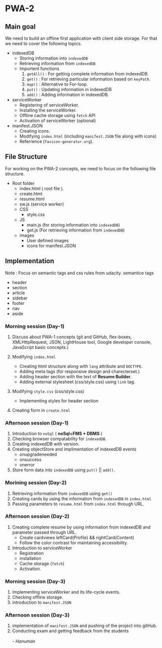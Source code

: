 # PWA-2
## Main goal 
We need to build an offline first application with client side storage. For that we need to cover the following topics.
+ indexedDB
	- Storing information into `indexedDB`
	- Retrieving information from `indexedDB`
	- Importent functions
		1. `getAll()` : For getting complete information from indexedDB.
		2. `get()` : For retrieving particular information based on `keyPath`.
		3. `map()` : Alternative to For-loop.
		4. `put()` : Updating information in indexedDB
		5. `add()` : Adding information in indexedDB.
+ serviceWorker
	- Registering of serviceWorker.
	- Installing the serviceWorker.
	- Offline cache storage using `fetch` API
	- Activation of serviceWorker (optional)
+ manifest.JSON
	- Creating icons.
	- Modifying `index.html` (including `manifest.JSON` file along with icons)
	- Referrence (`favicon-generator.org`).

## File Structure

For working on the PWA-2 concepts, we need to focus on the following file structure.
+ Root folder
	- index.html ( root file ).
	- create.html
	- resume.html
	- sw.js (service worker)
	+ CSS
		- style.css
	+ JS
		- main.js (for storing information into `indexedDB`)
		- get.js (For retrieving information from `indexedDB`)
	+ images
		- User defined images
		- icons for manifest.JSON

## Implementation

Note : Focus on semantic tags and css rules from udacity.
semantice tags
+ header
+ section
+ article
+ sidebar
+ footer
+ nav
+ aside

### Morning session (Day-1)

1. Discuss about PWA-1 concepts (git and GitHub, flex-boxes, XMLHttpRequest, JSON, LightHouse tool, Google developer console, JavaScript basic concepts.)

2. Modifying `index.html`
	- Creating html structure along with `lang` attribute and `DOCTYPE`.
	- Adding meta tags (for responsive design and charecterset.)
	- Adding header section with the text of **Resume Builder**.
	- Adding external stylesheet (css/style.css) using `link` tag.
3. Modifying `style.css` (css/style.css)
	- Implementing styles for header section
4. Creating form in `create.html`

### Afternoon session (Day-1)

1. Introduction to `noSql` ( **noSql=FMS + DBMS** )
2. Checking browser compatability for `indexedDB`.
3. Creating indexedDB with version.
4. Creating objectStore and implimentation of indexedDB events
	+ onupgradeneeded
	+ onsuccess
	+ onerror
5. Store form data into `indexedDB` using `put()` || `add()`.

### Morining session (Day-2)

1. Retrieving information from `indexedDB` using `get()`
2. Creating cards by using the information from `indexedDB` in `index.html`
3. Passing parameters to `resume.html` from `index.html` through URL.

### Afternoon session (Day-2)

1. Creating complete resume by using information from indexedDB and parameter passed through URL.
	+ Create cardviews leftCard(Profile) && rightCard(Content)
	+ Follow the color contrast for maintaining accessibility.
2. Introduction to serviceWorker
	+ Registration
	+ installation
	+ Cache storage (`fetch`)
	+ Activation.

### Morning session (Day-3)

1. Implementing serviceWorker and its life-cycle events.
2. Checking offline storage.
3. introduction to `manifest.JSON`

### Afternoon session (Day-3)
1. implementation of `manifest.JSON` and pushing of the project into gitHub.
2. Conducting exam and getting feedback from the students <br /> <br />
																			                                                                 - _Hanuman_
